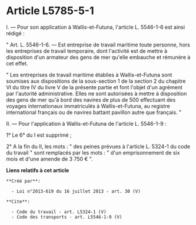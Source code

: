 # Article L5785-5-1

I. ― Pour son application à Wallis-et-Futuna, l'article L. 5546-1-6 est ainsi rédigé : 

" Art. L. 5546-1-6. ― Est entreprise de travail maritime toute personne, hors les entreprises de travail temporaire, dont
l'activité est de mettre à disposition d'un armateur des gens de mer qu'elle embauche et rémunère à cet effet. 

" Les entreprises de travail maritime établies à Wallis-et-Futuna sont soumises aux dispositions de la sous-section 1 de la
section 2 du chapitre VI du titre IV du livre V de la présente partie et font l'objet d'un agrément par l'autorité
administrative. Elles ne sont autorisées à mettre à disposition des gens de mer qu'à bord des navires de plus de 500
effectuant des voyages internationaux immatriculés à Wallis-et-Futuna, au registre international français ou de navires
battant pavillon autre que français. " 

II. ― Pour l'application à Wallis-et-Futuna de l'article L. 5546-1-9 : 

1° Le 6° du I est supprimé ; 

2° A la fin du II, les mots : " des peines prévues à l'article L. 5324-1 du code du travail " sont remplacés par les mots : "
d'un emprisonnement de six mois et d'une amende de 3 750 € ".

**Liens relatifs à cet article**

	**Créé par**:

	  - Loi n°2013-619 du 16 juillet 2013 - art. 30 (V)

	**Cite**:

	  - Code du travail - art. L5324-1 (V)
	  - Code des transports - art. L5546-1-9 (V)
